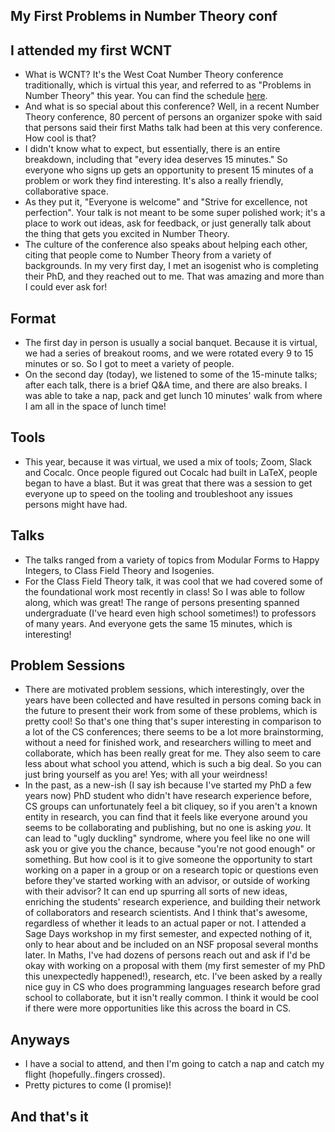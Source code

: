 
## My First Problems in Number Theory conf



## I attended my first WCNT
- What is WCNT? It's the West Coat Number Theory conference traditionally, which is virtual this year, and referred to as
"Problems in Number Theory" this year. You can find the schedule [here](https://westcoastnumbertheory.org/2021-schedule-of-talks/).
- And what is so special about this conference? Well, in a recent Number Theory conference, 80 percent of persons an organizer spoke with said that
persons said their first Maths talk had been at this very conference. How cool is that?
- I didn't know what to expect, but essentially, there is an entire breakdown, including that "every idea deserves 15 minutes." So everyone who signs up
gets an opportunity to present 15 minutes of a problem or work they find interesting. It's also a really friendly, collaborative space.
- As they put it, "Everyone is welcome" and "Strive for excellence, not perfection". Your talk is not meant to be some super polished work; it's a place
to work out ideas, ask for feedback, or just generally talk about the thing that gets you excited in Number Theory.
- The culture of the conference also speaks about helping each other, citing that people come to Number Theory from a variety of backgrounds. In my very first
day, I met an isogenist who is completing their PhD, and they reached out to me. That was amazing and more than I could ever ask for!

## Format
- The first day in person is usually a social banquet. Because it is virtual, we had a series of breakout rooms, and we were rotated every 9 to 15 minutes
or so. So I got to meet a variety of people. 
- On the second day (today), we listened to some of the 15-minute talks; after each talk, there is a brief Q&A time, and there are also breaks. I was able
to take a nap, pack and get lunch 10 minutes' walk from where I am all in the space of lunch time!

## Tools
- This year, because it was virtual, we used a mix of tools; Zoom, Slack and Cocalc. Once people figured out Cocalc had built in LaTeX, people began to
have a blast. But it was great that there was a session to get everyone up to speed on the tooling and troubleshoot any issues persons might have had.


## Talks
- The talks ranged from a variety of topics from Modular Forms to Happy Integers, to Class Field Theory and Isogenies. 
- For the Class Field Theory talk, it was cool that we had covered some of the foundational work most recently in class! So I was able to follow along,
which was great! The range of persons presenting spanned undergraduate (I've heard even high school sometimes!) to professors of many years. And everyone
gets the same 15 minutes, which is interesting!

## Problem Sessions
- There are motivated problem sessions, which interestingly, over the years have been collected and have resulted in persons coming back in the future
to present their work from some of these problems, which is pretty cool! So that's one thing that's super interesting in comparison to a lot of the CS
conferences; there seems to be a lot more brainstorming, without a need for finished work, and researchers willing to meet and collaborate, which has
been really great for me. They also seem to care less about what school you attend, which is such a big deal. So you can just bring yourself as you are!
Yes; with all your weirdness!
- In the past, as a new-ish (I say ish because I've started my PhD a few years now) PhD student who didn't have research experience before, CS groups can
unfortunately feel a bit cliquey, so if you aren't a known entity in research, you can find that it feels like everyone around you seems to be collaborating
and publishing,
but no one is asking *you*. It can lead to "ugly duckling" syndrome, where you feel like no one will ask you or give you the chance, because "you're not
good enough" or something. But how cool is it to give someone the opportunity to start working on a paper in a group or on a research topic or questions
even before they've started working with an advisor, or outside of working with their advisor? It can end up spurring all sorts of new ideas, enriching
the students' research experience, and building their network of collaborators and research scientists. And I think that's awesome, regardless of whether
it leads to an actual paper or not. I attended a Sage Days workshop in my first semester, and expected nothing of it, only to hear about and be included 
on an NSF proposal several months later. 
In Maths, I've had dozens of persons reach out and ask if I'd be okay with working on a proposal with them (my first semester of 
my PhD this unexpectedly happened!), research, etc. I've been asked by a really nice guy in CS who does programming languages research before grad school to 
collaborate, but it isn't really common. I think it would be cool if there were more opportunities like this across the board in CS. 

## Anyways
- I have a social to attend, and then I'm going to catch a nap and catch my flight (hopefully..fingers crossed).
- Pretty pictures to come (I promise)!

## And that's it



